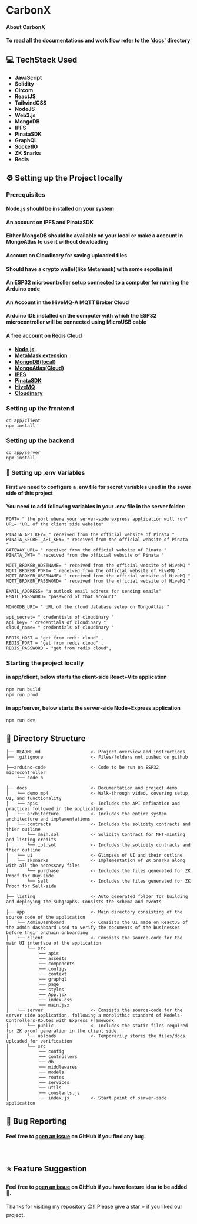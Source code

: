 
# CarbonX
#### About CarbonX

#### To read all the documentations and work flow refer to the ['docs'](https://github.com/sgcodes7471/EnergyChain/tree/main/docs) directory

## 💻 TechStack Used
#### <ul><li>JavaScript</li><li>Solidity</li><li>Circom</li><li>ReactJS</li><li>TailwindCSS</li><li>NodeJS</li><li>Web3.js</li><li>MongoDB</li><li>IPFS</li><li>PinataSDK</li><li>GraphQL</li><li>SocketIO</li><li>ZK Snarks</li><li>Redis</li></ul>


## ⚙️ Setting up the Project locally
### Prerequisites
#### Node.js should be installed on your system
#### An account on IPFS and PinataSDK
#### Either MongoDB should be available on your local or make a account in MongoAtlas to use it without dowloading
#### Account on Cloudinary for saving uploaded files
#### Should have a crypto wallet(like Metamask) with some sepolia in it
#### An ESP32 microcontroller setup connected to a computer for running the Arduino code
#### An Account in the HiveMQ-A MQTT Broker Cloud
#### Arduino IDE installed on the computer with which the ESP32 microcontroller will be connected using MicroUSB cable
#### A free account on Redis Cloud
#### <ul><li>[Node.js](https://nodejs.org/en/)</li><li>[MetaMask extension](https://microsoftedge.microsoft.com/addons/detail/metamask/ejbalbakoplchlghecdalmeeeajnimhm)</li><li>[MongoDB(local)](https://www.mongodb.com/docs/manual/installation/)</li><li>[MongoAtlas(Cloud)](https://www.youtube.com/watch?v=VkXvVOb99g0)</li><li>[IPFS](https://merrillinsurance.ipfs.com/)</li><li>[PinataSDK](https://pinata.cloud/)</li><li>[HiveMQ](https://www.hivemq.com/mqtt/public-mqtt-broker/)</li><li>[Cloudinary](https://cloudinary.com/users/login)</li></ul>

### Setting up the frontend
```
cd app/client
npm install
```
### Setting up the backend
```
cd app/server
npm install
```

### 🎪 Setting up .env Variables

#### First we need to configure a .env file for secret variables used in the sever side of this project

#### You need to add following variables in your .env file in the server folder:
```
PORT= " the port where your server-side express application will run"
URL= "URL of the client side website"

PINATA_API_KEY= " received from the official website of Pinata "
PINATA_SECRET_API_KEY= " received from the official website of Pinata "
GATEWAY_URL= " received from the official website of Pinata "
PINATA_JWT= " received from the official website of Pinata "

MQTT_BROKER_HOSTNAME= " received from the official website of HiveMQ "
MQTT_BROKER_PORT= " received from the official website of HiveMQ "
MQTT_BROKER_USERNAME= " received from the official website of HiveMQ "
MQTT_BROKER_PASSWORD= " received from the official website of HiveMQ "

EMAIL_ADDRESS= "a outlook email address for sending emails"
EMAIL_PASSWORD= "password of that account"

MONGODB_URI= " URL of the cloud database setup on MongoAtlas "

api_secret= " credentials of cloudinary "
api_key= " credentials of cloudinary "
cloud_name= " credentials of cloudinary "

REDIS_HOST = "get from redis cloud" ,
REDIS_PORT = "get from redis cloud" ,
REDIS_PASSWORD = "get from redis cloud",
```
### Starting the project locally
#### in app/client, below starts the client-side React+Vite application
```
npm run build
npm run prod
```
#### in app/server, below starts the server-side Node+Express application
```
npm run dev
```

## 📂 Directory Structure
```
├── README.md                   <- Project overview and instructions
├── .gitignore                  <- Files/folders not pushed on github

├──arduino-code                 <- Code to be run on ESP32 microcontroller
    └── code.h

├── docs                        <- Documentation and project demo
│   └── demo.mp4                <- Walk-through video, covering setup, UI, and functionality
│   └── apis                    <- Includes the API defination and practices followed in the application
│   └── architecture            <- Includes the entire system architecture and implementations
│   └── contracts               <- Includes the solidity contracts and thier outline
│       └── main.sol            <- Solidity Contract for NFT-minting and listing credits
│       └── iot.sol             <- Includes the solidity contracts and thier outline
│   └── ui                      <- Glimpses of UI and their outline
│   └── zksnarks                <- Implementation of ZK Snarks along with all the necessary files
│       └── purchase            <- Includes the files generated for ZK Proof for Buy-side
│       └── sell                <- Includes the files generated for ZK Proof for Sell-side

├── listing                     <- Auto generated folder for building and deploying the subgraphs. Consists the schema and events   

├── app                         <- Main directory consisting of the source code of the application
│   └── AdminDashboard          <- Consists the UI made on ReactJS of the admin dashboard used to verify the documents of the businesses before their onchain onboarding 
│   └── client                  <- Consists the source-code for the main UI interface of the application
│       └── src    
│           └── apis
│           └── assests
│           └── components
│           └── configs
│           └── context
│           └── graphql
│           └── page
│           └── styles   
│           └── App.jsx    
│           └── index.css    
│           └── main.jsx   
│   └── server                  <- Consists the source-code for the server side application, following a monolithic standard of Models-Controllers-Routes with Express Framework
│       └── public              <- Includes the static files required for ZK proof generation in the client side
│       └── uploads             <- Temporarily stores the files/docs uploaded for verification
│       └── src                 
│           └── config      
│           └── controllers               
│           └── db      
│           └── middlewares           
│           └── models           
│           └── routes         
│           └── services            
│           └── utils                 
│           └── constants.js         
│           └── index.js        <- Start point of server-side application        
```


## 🐛 Bug Reporting
#### Feel free to [open an issue](https://github.com/) on GitHub if you find any bug.

<br />

## ⭐ Feature Suggestion
#### Feel free to [open an issue](https://github.com/) on GitHub if you have feature idea to be added 🙌.

<!-- ## 🧩 Team
#### <ul><li>[Srinjoy](https://github.com/)</li><li>[Kevin](https://github.com/)</li><li>[Yash](https://github.com/)</li><li>[Shreyansh](https://github.com/)</li><li>[Dev](https://github.com/)</li><li>[Ayushmann](https://github.com/)</li></ul> -->


Thanks for visiting my repository 😊!! Please give a star ⭐ if you liked our project.
